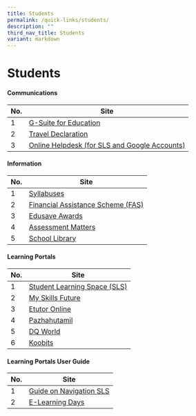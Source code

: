 ```yaml
---
title: Students
permalink: /quick-links/students/
description: ""
third_nav_title: Students
variant: markdown
---
```

# **Students**

#### Communications

| No. 	| Site 	|
|---	|---	|
| 1 	| [G-Suite for Education](https://accounts.google.com/signin/v2/identifier?hl=en&passive=true&continue=https%3A%2F%2Fwww.google.com%2Fsearch%3Fq%3Dgoogle%2Blogin%2Bpage%26rlz%3D1C1GCEA_enSG850SG850%26oq%3Dgoogle%2Blogin%2Bpage%26aqs%3Dchrome..69i57j69i64.3027j0j1%26sourceid%3Dchrome%26ie%3DUTF-8&flowName=GlifWebSignIn&flowEntry=ServiceLogin) 	|
| 2 	| [Travel Declaration](https://form.gov.sg/#!/5e27b0eb93545100111834bf) 	|
| 3 	| [Online Helpdesk (for SLS and Google Accounts)](http://form.gov.sg/6281e9162177ad0012364400) 	|



#### Information



| No. 	| Site 	|
|---	|---	|
| 1 	| [Syllabuses](https://www.moe.gov.sg/education/syllabuses) 	|
| 2 	| [Financial Assistance Scheme (FAS)](https://www.moe.gov.sg/financial-matters/financial-assistance) 	|
| 3 	| [Edusave Awards](https://xishanpri.moe.edu.sg/quick-links/students/edusave-awards) 	|
| 4 	| [Assessment Matters](https://xishanpri.moe.edu.sg/general-information/assessment-matters)	|
| 5 	| [School Library](https://schoolibrary.moe.edu.sg/xishanpri/)	|



#### Learning Portals



| No. 	| Site 	|
|---	|---	|
| 1 	| [Student Learning Space (SLS)](https://vle.learning.moe.edu.sg/login) 	|
| 2 	| [My Skills Future](https://www.myskillsfuture.gov.sg/content/student/en/primary.html) 	|
| 3 	| [Etutor Online](https://www.ezhishi.net/Contents/) 	|
| 4 	| [Pazhahutamil](https://www.pazhahutamil.com/login/)	|
| 5 	| [DQ World](https://www.dqworld.net/lang:en_GB/#!/landing)	|
| 6 	| [Koobits](https://www.koobits.com/) 	|




#### Learning Portals User Guide



| No. 	| Site 	|
|---	|---	|
| 1 	| [Guide on Navigation SLS](https://xishanpri.moe.edu.sg/qql/slot/u540/Revamp%202018/Quick%20Links/Students/b.%20Student%20E-Poster%20for%20Navigation%20on%20SLS.pdf) 	|
| 2 	| [E-Learning Days](https://xishanpri.moe.edu.sg/useful-links/students/guide-on-navigating-sls) 	|